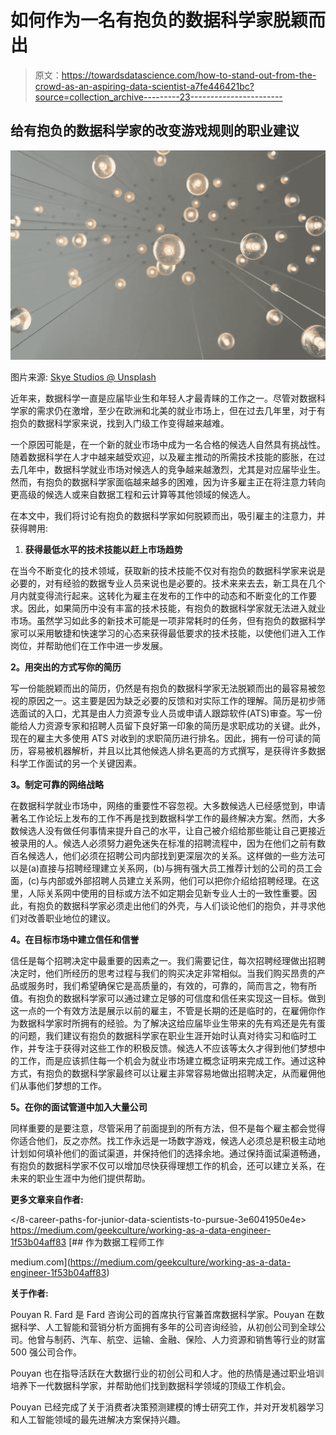 # 如何作为一名有抱负的数据科学家脱颖而出

> 原文：<https://towardsdatascience.com/how-to-stand-out-from-the-crowd-as-an-aspiring-data-scientist-a7fe446421bc?source=collection_archive---------23----------------------->

## 给有抱负的数据科学家的改变游戏规则的职业建议

![](img/5ad528b27a2318f553664d2d729e3844.png)

图片来源: [Skye Studios @ Unsplash](https://unsplash.com/photos/NDLLFxTELrU)

近年来，数据科学一直是应届毕业生和年轻人才最青睐的工作之一。尽管对数据科学家的需求仍在激增，至少在欧洲和北美的就业市场上，但在过去几年里，对于有抱负的数据科学家来说，找到入门级工作变得越来越难。

一个原因可能是，在一个新的就业市场中成为一名合格的候选人自然具有挑战性。随着数据科学在人才中越来越受欢迎，以及雇主推动的所需技术技能的膨胀，在过去几年中，数据科学就业市场对候选人的竞争越来越激烈，尤其是对应届毕业生。然而，有抱负的数据科学家面临越来越多的困难，因为许多雇主正在将注意力转向更高级的候选人或来自数据工程和云计算等其他领域的候选人。

</data-science-career-is-it-still-lucrative-in-2021-f37d433d1da5>  

在本文中，我们将讨论有抱负的数据科学家如何脱颖而出，吸引雇主的注意力，并获得聘用:

1.  **获得最低水平的技术技能以赶上市场趋势**

在当今不断变化的技术领域，获取新的技术技能不仅对有抱负的数据科学家来说是必要的，对有经验的数据专业人员来说也是必要的。技术来来去去，新工具在几个月内就变得流行起来。这转化为雇主在发布的工作中的动态和不断变化的工作要求。因此，如果简历中没有丰富的技术技能，有抱负的数据科学家就无法进入就业市场。虽然学习如此多的新技术可能是一项非常耗时的任务，但有抱负的数据科学家可以采用敏捷和快速学习的心态来获得最低要求的技术技能，以使他们进入工作岗位，并帮助他们在工作中进一步发展。

</how-to-level-up-your-data-science-skills-in-90-days-917c523e8dc9>  </full-stack-data-scientists-or-superheroes-of-the-big-data-projects-f245ec66bb6a>  

**2。用突出的方式写你的简历**

写一份能脱颖而出的简历，仍然是有抱负的数据科学家无法脱颖而出的最容易被忽视的原因之一。这主要是因为缺乏必要的反馈和对实际工作的理解。简历是初步筛选面试的入口，尤其是由人力资源专业人员或申请人跟踪软件(ATS)审查。写一份能给人力资源专家和招聘人员留下良好第一印象的简历是求职成功的关键。此外，现在的雇主大多使用 ATS 对收到的求职简历进行排名。因此，拥有一份可读的简历，容易被机器解析，并且以比其他候选人排名更高的方式撰写，是获得许多数据科学工作面试的另一个关键因素。

**3。制定可靠的网络战略**

在数据科学就业市场中，网络的重要性不容忽视。大多数候选人已经感觉到，申请著名工作论坛上发布的工作不再是找到数据科学工作的最终解决方案。然而，大多数候选人没有做任何事情来提升自己的水平，让自己被介绍给那些能让自己更接近被录用的人。候选人必须努力避免迷失在标准的招聘流程中，因为在他们之前有数百名候选人，他们必须在招聘公司内部找到更深层次的关系。这样做的一些方法可以是(a)直接与招聘经理建立关系网，(b)与拥有强大员工推荐计划的公司的员工会面，(c)与内部或外部招聘人员建立关系网，他们可以把你介绍给招聘经理。在这里，人际关系网中使用的目标或方法不如定期会见新专业人士的一致性重要。因此，有抱负的数据科学家必须走出他们的外壳，与人们谈论他们的抱负，并寻求他们对改善职业地位的建议。

</what-is-takes-to-be-a-top-data-science-consultant-part-1-client-facing-skills-7803f5c8974c>  

**4。在目标市场中建立信任和信誉**

信任是每个招聘决定中最重要的因素之一。我们需要记住，每次招聘经理做出招聘决定时，他们所经历的思考过程与我们的购买决定非常相似。当我们购买昂贵的产品或服务时，我们希望确保它是高质量的，有效的，可靠的，简而言之，物有所值。有抱负的数据科学家可以通过建立足够的可信度和信任来实现这一目标。做到这一点的一个有效方法是展示以前的雇主，不管是长期的还是临时的，在雇佣你作为数据科学家时所拥有的经验。为了解决这给应届毕业生带来的先有鸡还是先有蛋的问题，我们建议有抱负的数据科学家在职业生涯开始时认真对待实习和临时工作，并专注于获得对这些工作的积极反馈。候选人不应该等太久才得到他们梦想中的工作，而是应该抓住每一个机会为就业市场建立概念证明来完成工作。通过这种方式，有抱负的数据科学家最终可以让雇主非常容易地做出招聘决定，从而雇佣他们从事他们梦想的工作。

**5。在你的面试管道中加入大量公司**

同样重要的是要注意，尽管采用了前面提到的所有方法，但不是每个雇主都会觉得你适合他们，反之亦然。找工作永远是一场数字游戏，候选人必须总是积极主动地计划如何填补他们的面试渠道，并保持他们的选择余地。通过保持面试渠道畅通，有抱负的数据科学家不仅可以增加尽快获得理想工作的机会，还可以建立关系，在未来的职业生涯中为他们提供帮助。

**更多文章来自作者:**

</8-career-paths-for-junior-data-scientists-to-pursue-3e6041950e4e>  </working-as-a-data-science-consultant-e626669ab72b>  </working-as-a-machine-learning-engineer-a364545ae93c>  <https://medium.com/geekculture/working-as-a-data-engineer-1f53b04aff83> [## 作为数据工程师工作

medium.com](https://medium.com/geekculture/working-as-a-data-engineer-1f53b04aff83) 

**关于作者:**

Pouyan R. Fard 是 Fard 咨询公司的首席执行官兼首席数据科学家。Pouyan 在数据科学、人工智能和营销分析方面拥有多年的公司咨询经验，从初创公司到全球公司。他曾与制药、汽车、航空、运输、金融、保险、人力资源和销售等行业的财富 500 强公司合作。

Pouyan 也在指导活跃在大数据行业的初创公司和人才。他的热情是通过职业培训培养下一代数据科学家，并帮助他们找到数据科学领域的顶级工作机会。

Pouyan 已经完成了关于消费者决策预测建模的博士研究工作，并对开发机器学习和人工智能领域的最先进解决方案保持兴趣。